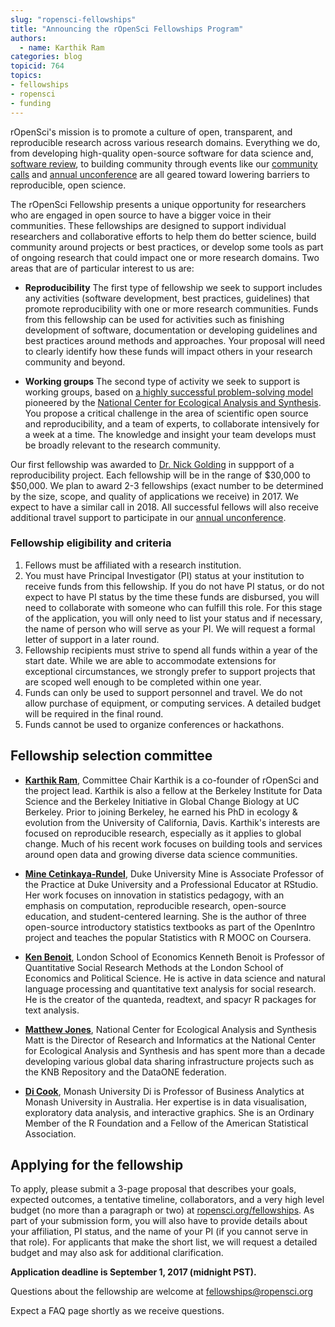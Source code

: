 ```yaml
---
slug: "ropensci-fellowships"
title: "Announcing the rOpenSci Fellowships Program"
authors:
  - name: Karthik Ram
categories: blog
topicid: 764
topics:
- fellowships
- ropensci
- funding
---
```


rOpenSci's mission is to promote a culture of open, transparent, and reproducible research across various research domains. Everything we do, from developing high-quality open-source software for data science and, [software review](https://github.com/ropensci/onboarding#ropensci-onboarding), to building community through events like our [community calls](https://github.com/ropensci/commcalls/issues) and [annual unconference](http://unconf17.ropensci.org/) are all geared toward lowering barriers to reproducible, open science.

The rOpenSci Fellowship presents a unique opportunity for researchers who are engaged in open source to have a bigger voice in their communities. These fellowships are designed to support individual researchers and collaborative efforts to help them do better science, build community around projects or best practices, or develop some tools as part of ongoing research that could impact one or more research domains. Two areas that are of particular interest to us are:


- **Reproducibility**
The first type of fellowship we seek to support includes any activities (software development, best practices, guidelines) that promote reproducibility with one or more research communities. Funds from this fellowship can be used for activities such as finishing development of software, documentation or developing guidelines and best practices around methods and approaches. Your proposal will need to clearly identify how these funds will impact others in your research community and beyond.

- **Working groups**
The second type of activity we seek to support is working groups, based on [a highly successful problem-solving model](https://www.nceas.ucsb.edu/system/files/HamptonParker_BioSci_2011.pdf) pioneered by the [National Center for Ecological Analysis and Synthesis](https://www.nceas.ucsb.edu/). You propose a critical challenge in the area of scientific open source and reproducibility, and a team of experts, to collaborate intensively for a week at a time. The knowledge and insight your team develops must be broadly relevant to the research community.


Our first fellowship was awarded to [Dr. Nick Golding](https://ropensci.org/blog/blog/2016/12/12/ropensci-fellowship-zoon) in suppport of a reproducibility project. Each fellowship will be in the range of $30,000 to $50,000.  We plan to award 2-3 fellowships (exact number to be determined by the size, scope, and quality of applications we receive) in 2017. We expect to have a similar call in 2018. All successful fellows will also receive additional travel support to participate in our [annual unconference](https://ropensci.org/blog/blog/2017/06/02/unconf2017).

### Fellowship eligibility and criteria

1. Fellows must be affiliated with a research institution.
2. You must have Principal Investigator (PI) status at your institution to receive funds from this fellowship. If you do not have PI status, or do not expect to have PI status by the time these funds are disbursed, you will need to collaborate with someone who can fulfill this role. For this stage of the application, you will only need to list your status and if necessary, the name of person who will serve as your PI. We will request a formal letter of support in a later round.
3. Fellowship recipients must strive to spend all funds within a year of the start date. While we are able to accommodate extensions for exceptional circumstances, we strongly prefer to support projects that are scoped well enough to be completed within one year.
4. Funds can only be used to support personnel and travel. We do not allow purchase of equipment, or computing services. A detailed budget will be required in the final round.
5. Funds cannot be used to organize conferences or hackathons.

## Fellowship selection committee

* [**Karthik Ram**](https://ropensci.org/about/#leadership), Committee Chair
Karthik is a co-founder of rOpenSci and the project lead. Karthik is also a fellow at the Berkeley Institute for Data Science and the Berkeley Initiative in Global Change Biology at UC Berkeley. Prior to joining Berkeley, he earned his PhD in ecology & evolution from the University of California, Davis. Karthik's interests are focused on reproducible research, especially as it applies to global change. Much of his recent work focuses on building tools and services around open data and growing diverse data science communities.

* [**Mine Cetinkaya-Rundel**](http://www2.stat.duke.edu/~mc301/), Duke University
Mine is Associate Professor of the Practice at Duke University and a Professional Educator at RStudio. Her work focuses on innovation in statistics pedagogy, with an emphasis on computation, reproducible research, open-source education, and student-centered learning. She is the author of three open-source introductory statistics textbooks as part of the OpenIntro project and teaches the popular Statistics with R MOOC on Coursera.

* [**Ken Benoit**](http://www.kenbenoit.net/), London School of Economics
Kenneth Benoit is Professor of Quantitative Social Research Methods at the London School of Economics and Political Science. He is active in data science and natural language processing and quantitative text analysis for social research. He is the creator of the quanteda, readtext, and spacyr R packages for text analysis.

* [**Matthew Jones**](https://www.nceas.ucsb.edu/ecoinfo#team), National Center for Ecological Analysis and Synthesis
Matt is the Director of Research and Informatics at the National Center for Ecological Analysis and Synthesis and has spent more than a decade developing various global data sharing infrastructure projects such as the KNB Repository and the DataONE federation.

* [**Di Cook**](http://dicook.org/),  Monash University
Di is Professor of Business Analytics at Monash University in Australia. Her expertise is in data visualisation, exploratory data analysis, and interactive graphics. She is an Ordinary Member of the R Foundation and a Fellow of the American Statistical Association.

## Applying for the fellowship

To apply, please submit a 3-page proposal that describes your goals, expected outcomes, a tentative timeline, collaborators, and a very high level budget (no more than a paragraph or two) at [ropensci.org/fellowships](https://ropensci.org/fellowships). As part of your submission form, you will also have to provide details about your affiliation, PI status, and the name of your PI (if you cannot serve in that role). For applicants that make the short list, we will request a detailed budget and may also ask for additional clarification.

**Application deadline is September 1, 2017 (midnight PST).**

Questions about the fellowship are welcome at fellowships@ropensci.org

Expect a FAQ page shortly as we receive questions.

